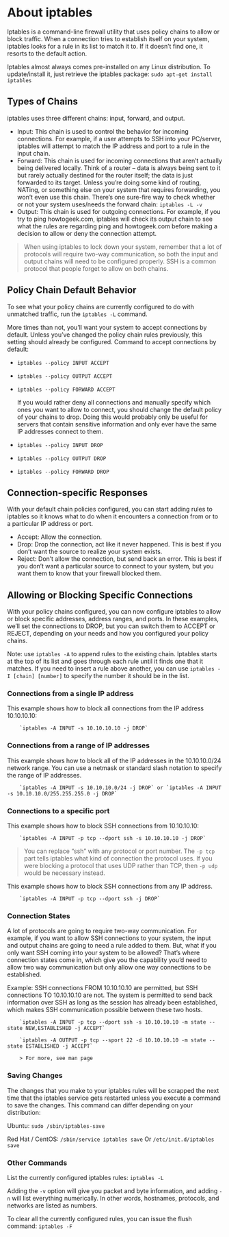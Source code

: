 # About iptables

  Iptables is a command-line firewall utility that uses policy chains to allow or block traffic. When a connection tries to establish itself on your system, iptables looks for a rule in its list to match it to. If it doesn’t find one, it resorts to the default action.
  
  Iptables almost always comes pre-installed on any Linux distribution. To update/install it, just retrieve the iptables package: `sudo apt-get install iptables`

## Types of Chains
    
   iptables uses three different chains: input, forward, and output.

   -  Input: This chain is used to control the behavior for incoming connections. For example, if a user attempts to SSH into your PC/server, iptables will attempt to match the IP address and port to a rule in the input chain.
   -  Forward: This chain is used for incoming connections that aren’t actually being delivered locally. Think of a router – data is always being sent to it but rarely actually destined for the router itself; the data is just forwarded to its target. Unless you’re doing some kind of routing, NATing, or something else on your system that requires forwarding, you won’t even use this chain. There’s one sure-fire way to check whether or not your system uses/needs the forward chain: `iptables -L -v`
   -  Output: This chain is used for outgoing connections. For example, if you try to ping howtogeek.com, iptables will check its output chain to see what the rules are regarding ping and howtogeek.com before making a decision to allow or deny the connection attempt.

   >  When using iptables to lock down your system, remember that a lot of protocols will require two-way communication, so both the input and output chains will need to be configured properly. SSH is a common protocol that people forget to allow on both chains.

## Policy Chain Default Behavior

   To see what your policy chains are currently configured to do with unmatched traffic, run the `iptables -L` command.

   More times than not, you’ll want your system to accept connections by default. Unless you’ve changed the policy chain rules previously, this setting should already be configured. Command to accept connections by default:

   - `iptables --policy INPUT ACCEPT`
   - `iptables --policy OUTPUT ACCEPT`
   - `iptables --policy FORWARD ACCEPT`

     If you would rather deny all connections and manually specify which ones you want to allow to connect, you should change the default policy of your chains to drop. Doing this would probably only be useful for servers that contain sensitive information and only ever have the same IP addresses connect to them.

   - `iptables --policy INPUT DROP`
   - `iptables --policy OUTPUT DROP`
   - `iptables --policy FORWARD DROP`

## Connection-specific Responses

   With your default chain policies configured, you can start adding rules to iptables so it knows what to do when it encounters a connection from or to a particular IP address or port.

   - Accept: Allow the connection.
   - Drop: Drop the connection, act like it never happened. This is best if you don’t want the source to realize your system exists.
   - Reject: Don’t allow the connection, but send back an error. This is best if you don’t want a particular source to connect to your system, but you want them to know that your firewall blocked them.

## Allowing or Blocking Specific Connections

   With your policy chains configured, you can now configure iptables to allow or block specific addresses, address ranges, and ports. In these examples, we’ll set the connections to DROP, but you can switch them to ACCEPT or REJECT, depending on your needs and how you configured your policy chains.

   Note: use `iptables -A` to append rules to the existing chain. Iptables starts at the top of its list and goes through each rule until it finds one that it matches. If you need to insert a rule above another, you can use `iptables -I [chain] [number]` to specify the number it should be in the list.

   ### Connections from a single IP address

   This example shows how to block all connections from the IP address 10.10.10.10:

        `iptables -A INPUT -s 10.10.10.10 -j DROP`

   ### Connections from a range of IP addresses

   This example shows how to block all of the IP addresses in the 10.10.10.0/24 network range. You can use a netmask or standard slash notation to specify the range of IP addresses.

        `iptables -A INPUT -s 10.10.10.0/24 -j DROP` or `iptables -A INPUT -s 10.10.10.0/255.255.255.0 -j DROP`

   ### Connections to a specific port

   This example shows how to block SSH connections from 10.10.10.10:

        `iptables -A INPUT -p tcp --dport ssh -s 10.10.10.10 -j DROP`

   > You can replace “ssh” with any protocol or port number. The `-p tcp` part tells iptables what kind of connection the protocol uses.  If you were blocking a protocol that uses UDP rather than TCP, then `-p udp` would be necessary instead.

   This example shows how to block SSH connections from any IP address.

        `iptables -A INPUT -p tcp --dport ssh -j DROP`

   ### Connection States 
     
   A lot of protocols are going to require two-way communication. For example, if you want to allow SSH connections to your system, the input and output chains are going to need a rule added to them. But, what if you only want SSH coming into your system to be allowed? That’s where connection states come in, which give you the capability you’d need to allow two way communication but only allow one way connections to be established. 
  
   Example: SSH connections FROM 10.10.10.10 are permitted, but SSH connections TO 10.10.10.10 are not. The system is permitted to send back information over SSH as long as the session has already been established, which makes SSH communication possible between these two hosts.

        `iptables -A INPUT -p tcp --dport ssh -s 10.10.10.10 -m state --state NEW,ESTABLISHED -j ACCEPT`

        `iptables -A OUTPUT -p tcp --sport 22 -d 10.10.10.10 -m state --state ESTABLISHED -j ACCEPT`
        
        > For more, see man page

   ### Saving Changes

   The changes that you make to your iptables rules will be scrapped the next time that the iptables service gets restarted unless you execute a command to save the changes.  This command can differ depending on your distribution:

   Ubuntu: `sudo /sbin/iptables-save`

   Red Hat / CentOS: `/sbin/service iptables save` Or `/etc/init.d/iptables save`

   ### Other Commands

   List the currently configured iptables rules: `iptables -L`

   Adding the `-v` option will give you packet and byte information, and adding `-n` will list everything numerically. In other words, hostnames, protocols, and networks are listed as numbers.

   To clear all the currently configured rules, you can issue the flush command: `iptables -F`
